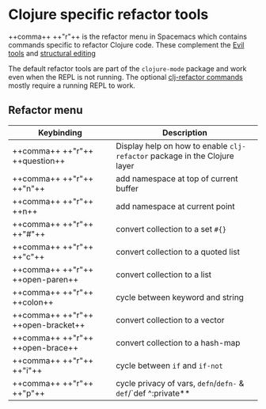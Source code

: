 # Clojure specific refactor tools

++comma++ ++"r"++ is the refactor menu in Spacemacs which contains commands specific to refactor Clojure code.  These complement the [Evil tools](/spacemacs-basics/evil-tools/) and [structural editing](/structural-editing/)

The default refactor tools are part of the `clojure-mode` package and work even when the REPL is not running. The optional [clj-refactor commands](/refactor/clj-refactor/) mostly require a running REPL to work.


## Refactor menu

| Keybinding                         | Description                                                               |
|------------------------------------|---------------------------------------------------------------------------|
| ++comma++ ++"r"++ ++question++     | Display help on how to enable `clj-refactor` package in the Clojure layer |
| ++comma++ ++"r"++ ++"n"++          | add namespace at top of current buffer                                    |
| ++comma++ ++"r"++ ++n++            | add namespace at current point                                            |
| ++comma++ ++"r"++ ++"#"++          | convert collection to a set `#{}`                                         |
| ++comma++ ++"r"++ ++"c"++          | convert collection to a quoted list                                       |
| ++comma++ ++"r"++ ++open-paren++   | convert collection to a list                                              |
| ++comma++ ++"r"++ ++colon++        | cycle between keyword and string                                          |
| ++comma++ ++"r"++ ++open-bracket++ | convert collection to a vector                                            |
| ++comma++ ++"r"++ ++open-brace++   | convert collection to a hash-map                                          |
| ++comma++ ++"r"++ ++"i"++          | cycle between `if` and `if-not`                                           |
| ++comma++ ++"r"++ ++"p"++          | cycle privacy of vars, `defn`/`defn-` & `def`/`def ^:private**            |

<!-- ![Spacemacs Clojure layer - clojure-mode refactor menu](/images/spacemacs-clojure-refactor-menu-clojure-mode.png) -->
<!-- ![Spacemacs Clojure layer - clojure-mode refactor menu](/images/spacemacs-clojure-refactor-menu-clojure-mode-add.png) -->
<!-- ![Spacemacs Clojure layer - clojure-mode refactor menu](/images/spacemacs-clojure-refactor-menu-clojure-mode-cycle-clean-convert.png) -->
<!-- ![Spacemacs Clojure layer - clojure-mode refactor menu](/images/spacemacs-clojure-refactor-menu-clojure-mode-show-sort-stop.png) -->
<!-- ![Spacemacs Clojure layer - clojure-mode refactor menu](/images/spacemacs-clojure-refactor-menu-clojure-mode-thread.png) -->
<!-- ![Spacemacs Clojure layer - clojure-mode refactor menu](/images/spacemacs-clojure-refactor-menu-clojure-mode-unwind-update.png) -->
